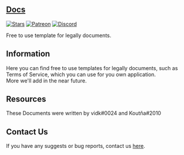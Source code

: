 
## [Docs](https://github.com/DevVali/Docs)

[![Stars](https://img.shields.io/github/stars/DevVali/Docs)](https://github.com/DevVali/Docs/stargazers)
[![Patreon](https://img.shields.io/badge/donate-Patreon-orange.svg)](https://www.patreon.com/xvali)
[![Discord](https://discordapp.com/api/guilds/886548261748502538/widget.png)](https://discord.gg/dsTTyA7MuQ) 

Free to use template for legally documents.

## Information
Here you can find free to use templates for legally documents, such as Terms of Service, which you can use for you own application.
<br>
More we'll add in the near future.

## Resources
These Documents were written by vidk#0024 and Koutňa#2010

## Contact Us
If you have any suggests or bug reports, contact us [here](https://devvali.github.io/html/contact.html).
